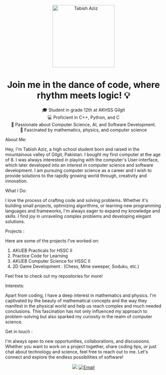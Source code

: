 <p align="center">
  <img src="https://upload.wikimedia.org/wikipedia/commons/thumb/a/a6/Anonymous_emblem.svg/800px-Anonymous_emblem.svg.png" alt="Tabish Aziz" width="200" height="200">
</p>
<h1 align="center">Join me in the dance of code, where rhythm meets logic! 💡</h1>
<p align="center">
  🎓 Student in grade 12th at AKHSS Gilgit <br>
  💻 Proficient in C++, Python, and C <br>
  🚀 Passionate about Computer Science, AI, and Software Development. <br>
  🧠 Fascinated by mathematics, physics, and computer science
</p>

About Me:

Hey, I'm Tabish Aziz, a high school student born and raised in the mountainous valley of Gilgit, Pakistan. I bought my first computer at the age of 8. I was always interested in playing with the computer's User-interface, which later developed into an interest in computer science and software development. I am pursuing computer science as a career and I wish to provide solutions to the rapidly growing world through, creativity and innovation.

What I Do:

I love the process of crafting code and solving problems. Whether it's building small projects, optimizing algorithms, or learning new programming languages and frameworks, I'm always eager to expand my knowledge and skills. I find joy in unraveling complex problems and developing elegant solutions.

Projects :

Here are some of the projects I've worked on:

1. AKUEB Practicals for HSSC II
2. Practice Code for Learning
3. AKUEB Computer Science for HSSC II
4. 2D Game Development : (Chess, Mine sweeper, Soduku, etc.)
   
Feel free to check out my repositories for more!

Interests:

Apart from coding, I have a deep interest in mathematics and physics. I'm captivated by the beauty of mathematical concepts and the way they manifest in the physical world and help us reach complex and much needed conclusions. This fascination has not only influenced my approach to problem-solving but also sparked my curiosity in the realm of computer science.

Get in touch :

I'm always open to new opportunities, collaborations, and discussions. Whether you want to work on a project together, share coding tips, or just chat about technology and science, feel free to reach out to me. Let's connect and explore the endless possibilities of software!

<p align="center">
  <a href="mailto:tabishazizbercha@gmail.com"><img src="https://d1muf25xaso8hp.cloudfront.net/https%3A%2F%2Fmeta-q.cdn.bubble.io%2Ff1626355319613x484158047569452200%2FGmail_Small_Business.gif?w=&h=&auto=compress&dpr=1&fit=max"></a>
  <a href="https://www.instagram.com/tabishbarcha/"><img src="https://upload.wikimedia.org/wikipedia/commons/thumb/a/a5/Instagram_icon.png/600px-Instagram_icon.png?20200512141346" alt="Email"></a>
  <a href="https://cdn-icons-png.flaticon.com/256/174/174857.png"></a>
</p>
